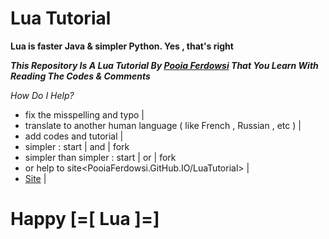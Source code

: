 # Lua Tutorial
**Lua is faster Java & simpler Python. Yes , that's right** 

***This Repository Is A Lua Tutorial By [Pooia Ferdowsi](https://github.com/PooiaFerdowsi) That You Learn With Reading The Codes & Comments***

*How Do I Help?*
* fix the misspelling and typo |
* translate to another human language ( like French , Russian , etc ) |
* add codes and tutorial |
* simpler : start | and | fork
* simpler than simpler : start | or | fork
* or help to site<PooiaFerdowsi.GitHub.IO/LuaTutorial> |
* [Site](https://PooiaFerdowsi.GitHub.IO/LuaTutorial) |

# Happy [=[ Lua ]=]
